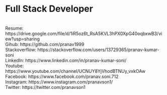 <h1>Full Stack Developer</h1> <br>
Resume: https://drive.google.com/file/d/1iR5oz6t_RsA5KVL3hPX0XpG40oqbxwB3/view?usp=sharing <br>
Gihub: https://github.com/pranav1999 <br>
Stackoverflow: https://stackoverflow.com/users/13729365/pranav-kumar-soni <br>
LinkedIn: https://www.linkedin.com/in/pranav-kumar-soni/ <br>
Youtube: https://www.youtube.com/channel/UCNUY8YjVhodBTNUy_vxkOAw <br>
Facebook: https://www.facebook.com/pranav.soni.712 <br>
Instagram: https://www.instagram.com/pranavson1/ <br>
Twitter: https://twitter.com/pranavson1 <br>


